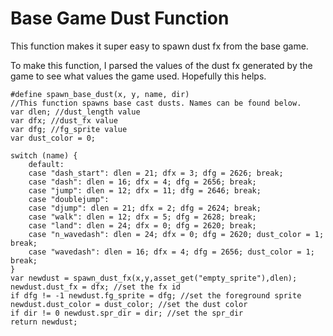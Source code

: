 # Base Game Dust Function
This function makes it super easy to spawn dust fx from the base game.

To make this function, I parsed the values of the dust fx generated by the game
to see what values the game used. Hopefully this helps.

```gml
#define spawn_base_dust(x, y, name, dir)
//This function spawns base cast dusts. Names can be found below.
var dlen; //dust_length value
var dfx; //dust_fx value
var dfg; //fg_sprite value
var dust_color = 0;

switch (name) {
    default: 
    case "dash_start": dlen = 21; dfx = 3; dfg = 2626; break;
    case "dash": dlen = 16; dfx = 4; dfg = 2656; break;
    case "jump": dlen = 12; dfx = 11; dfg = 2646; break;
    case "doublejump": 
    case "djump": dlen = 21; dfx = 2; dfg = 2624; break;
    case "walk": dlen = 12; dfx = 5; dfg = 2628; break;
    case "land": dlen = 24; dfx = 0; dfg = 2620; break;
    case "n_wavedash": dlen = 24; dfx = 0; dfg = 2620; dust_color = 1; break;
    case "wavedash": dlen = 16; dfx = 4; dfg = 2656; dust_color = 1; break;
}
var newdust = spawn_dust_fx(x,y,asset_get("empty_sprite"),dlen);
newdust.dust_fx = dfx; //set the fx id
if dfg != -1 newdust.fg_sprite = dfg; //set the foreground sprite
newdust.dust_color = dust_color; //set the dust color
if dir != 0 newdust.spr_dir = dir; //set the spr_dir
return newdust;
```
